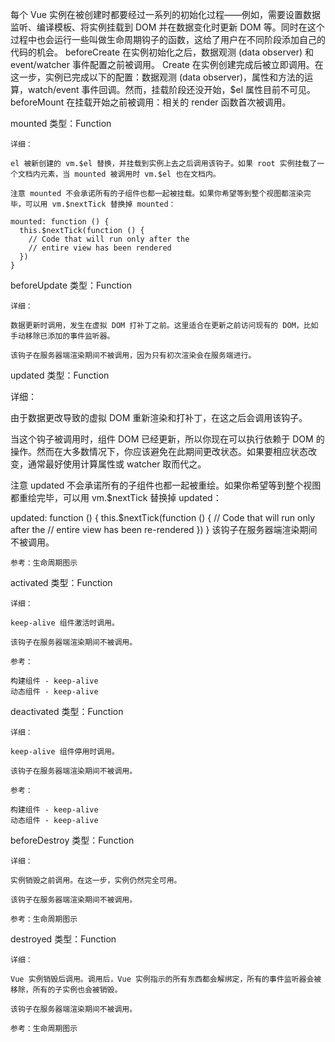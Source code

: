 每个 Vue 实例在被创建时都要经过一系列的初始化过程——例如，需要设置数据监听、编译模板、将实例挂载到 DOM 并在数据变化时更新 DOM 等。同时在这个过程中也会运行一些叫做生命周期钩子的函数，这给了用户在不同阶段添加自己的代码的机会。
beforeCreate
    在实例初始化之后，数据观测 (data observer) 和 event/watcher 事件配置之前被调用。
Create
    在实例创建完成后被立即调用。在这一步，实例已完成以下的配置：数据观测 (data observer)，属性和方法的运算，watch/event 事件回调。然而，挂载阶段还没开始，$el 属性目前不可见。
beforeMount
    在挂载开始之前被调用：相关的 render 函数首次被调用。

mounted
    类型：Function

    详细：

    el 被新创建的 vm.$el 替换，并挂载到实例上去之后调用该钩子。如果 root 实例挂载了一个文档内元素，当 mounted 被调用时 vm.$el 也在文档内。

    注意 mounted 不会承诺所有的子组件也都一起被挂载。如果你希望等到整个视图都渲染完毕，可以用 vm.$nextTick 替换掉 mounted：

    mounted: function () {
      this.$nextTick(function () {
        // Code that will run only after the
        // entire view has been rendered
      })
    }
beforeUpdate
    类型：Function

    详细：

    数据更新时调用，发生在虚拟 DOM 打补丁之前。这里适合在更新之前访问现有的 DOM，比如手动移除已添加的事件监听器。

    该钩子在服务器端渲染期间不被调用，因为只有初次渲染会在服务端进行。
updated
类型：Function

详细：

由于数据更改导致的虚拟 DOM 重新渲染和打补丁，在这之后会调用该钩子。

当这个钩子被调用时，组件 DOM 已经更新，所以你现在可以执行依赖于 DOM 的操作。然而在大多数情况下，你应该避免在此期间更改状态。如果要相应状态改变，通常最好使用计算属性或 watcher 取而代之。

注意 updated 不会承诺所有的子组件也都一起被重绘。如果你希望等到整个视图都重绘完毕，可以用 vm.$nextTick 替换掉 updated：

updated: function () {
      this.$nextTick(function () {
        // Code that will run only after the
        // entire view has been re-rendered
      })
    }
    该钩子在服务器端渲染期间不被调用。

    参考：生命周期图示

activated
    类型：Function

    详细：

    keep-alive 组件激活时调用。

    该钩子在服务器端渲染期间不被调用。

    参考：

    构建组件 - keep-alive
    动态组件 - keep-alive
deactivated
    类型：Function

    详细：

    keep-alive 组件停用时调用。

    该钩子在服务器端渲染期间不被调用。

    参考：

    构建组件 - keep-alive
    动态组件 - keep-alive
beforeDestroy
    类型：Function

    详细：

    实例销毁之前调用。在这一步，实例仍然完全可用。

    该钩子在服务器端渲染期间不被调用。

    参考：生命周期图示

destroyed
    类型：Function

    详细：

    Vue 实例销毁后调用。调用后，Vue 实例指示的所有东西都会解绑定，所有的事件监听器会被移除，所有的子实例也会被销毁。

    该钩子在服务器端渲染期间不被调用。

    参考：生命周期图示